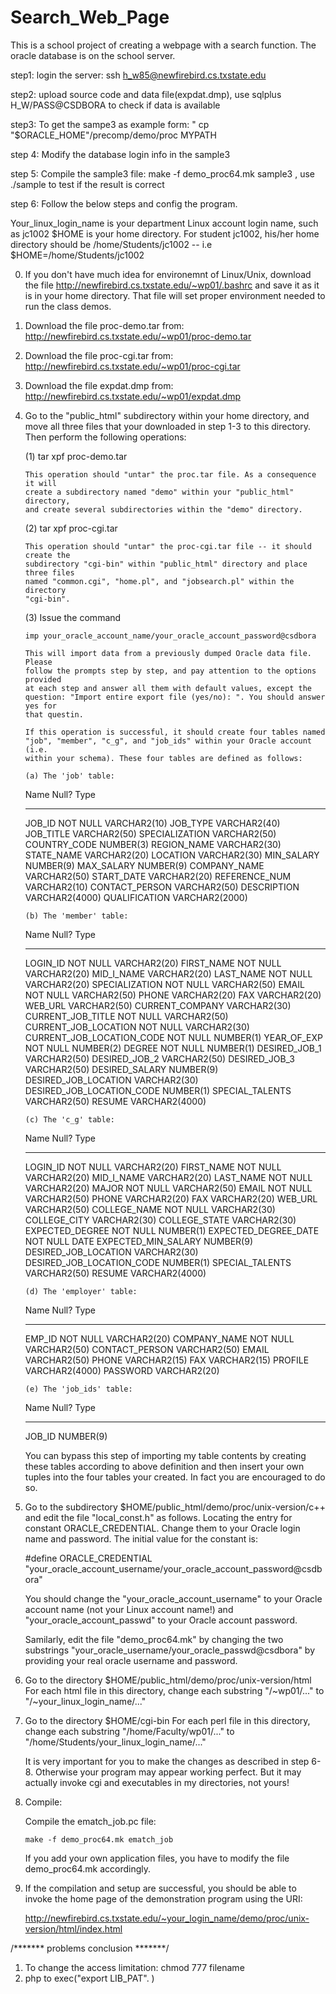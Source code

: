 # Search_Web_Page
This is a school project of creating a webpage with a search function. The oracle database is on the school server.

step1: login the server: ssh h_w85@newfirebird.cs.txstate.edu 

step2: upload source code and data file(expdat.dmp), use sqlplus H_W/PASS@CSDBORA to check if data is available

step3: To get the sampe3 as example form: " cp "$ORACLE_HOME"/precomp/demo/proc MYPATH

step 4: Modify the database login info in the sample3

step 5: Compile the sample3 file: make -f demo_proc64.mk sample3 , use ./sample to test if the result is correct

step 6: Follow the below steps and config the program.


Your_linux_login_name is your department Linux account login name, such as jc1002
$HOME is your home directory. For student jc1002, his/her home directory
should be /home/Students/jc1002 -- i.e $HOME=/home/Students/jc1002

0. If you don't have much idea for environemnt of Linux/Unix, download the file
   http://newfirebird.cs.txstate.edu/~wp01/.bashrc and save it as it is in your home
   directory. That file will set proper environment needed to run the class demos.

1. Download the file proc-demo.tar from: http://newfirebird.cs.txstate.edu/~wp01/proc-demo.tar

2. Download the file proc-cgi.tar from: http://newfirebird.cs.txstate.edu/~wp01/proc-cgi.tar

3. Download the file expdat.dmp from: http://newfirebird.cs.txstate.edu/~wp01/expdat.dmp

4. Go to the "public_html" subdirectory within your home directory, and move all three files
   that your downloaded in step 1-3 to this directory. Then perform the following
   operations:


   (1) tar xpf proc-demo.tar
   
       This operation should "untar" the proc.tar file. As a consequence it will 
       create a subdirectory named "demo" within your "public_html" directory,
       and create several subdirectories within the "demo" directory.

   (2) tar xpf proc-cgi.tar

       This operation should "untar" the proc-cgi.tar file -- it should create the
       subdirectory "cgi-bin" within "public_html" directory and place three files
       named "common.cgi", "home.pl", and "jobsearch.pl" within the directory
       "cgi-bin".

   (3) Issue the command
 
       imp your_oracle_account_name/your_oracle_account_password@csdbora

       This will import data from a previously dumped Oracle data file. Please
       follow the prompts step by step, and pay attention to the options provided
       at each step and answer all them with default values, except the
       question: "Import entire export file (yes/no): ". You should answer yes for
       that questin.

       If this operation is successful, it should create four tables named
       "job", "member", "c_g", and "job_ids" within your Oracle account (i.e.
       within your schema). These four tables are defined as follows:

       (a) The 'job' table:

	 Name                                    Null?    Type
	 --------------------------------------- -------- -------------------

	 JOB_ID                                  NOT NULL VARCHAR2(10)
	 JOB_TYPE                                         VARCHAR2(40)
	 JOB_TITLE                                        VARCHAR2(50)
	 SPECIALIZATION                                   VARCHAR2(50)
	 COUNTRY_CODE                                     NUMBER(3)
	 REGION_NAME                                      VARCHAR2(30)
	 STATE_NAME                                       VARCHAR2(20)
	 LOCATION                                         VARCHAR2(30)
	 MIN_SALARY                                       NUMBER(9)
	 MAX_SALARY                                       NUMBER(9)
	 COMPANY_NAME                                     VARCHAR2(50)
	 START_DATE                                       VARCHAR2(20)
	 REFERENCE_NUM                                    VARCHAR2(10)
	 CONTACT_PERSON                                   VARCHAR2(50)
	 DESCRIPTION                                      VARCHAR2(4000)
	 QUALIFICATION                                    VARCHAR2(2000)

       (b) The 'member' table:
	 Name                                 Null?    Type
	 ------------------------------------ -------- ----------------------------

	 LOGIN_ID                             NOT NULL VARCHAR2(20)
	 FIRST_NAME                           NOT NULL VARCHAR2(20)
	 MID_I_NAME                                    VARCHAR2(20)
	 LAST_NAME                            NOT NULL VARCHAR2(20)
	 SPECIALIZATION                       NOT NULL VARCHAR2(50)
	 EMAIL                                NOT NULL VARCHAR2(50)
	 PHONE                                         VARCHAR2(20)
	 FAX                                           VARCHAR2(20)
	 WEB_URL                                       VARCHAR2(50)
	 CURRENT_COMPANY                               VARCHAR2(30)
	 CURRENT_JOB_TITLE                    NOT NULL VARCHAR2(50)
	 CURRENT_JOB_LOCATION                 NOT NULL VARCHAR2(30)
	 CURRENT_JOB_LOCATION_CODE            NOT NULL NUMBER(1)
	 YEAR_OF_EXP                          NOT NULL NUMBER(2)
	 DEGREE                               NOT NULL NUMBER(1)
	 DESIRED_JOB_1                                 VARCHAR2(50)
	 DESIRED_JOB_2                                 VARCHAR2(50)
	 DESIRED_JOB_3                                 VARCHAR2(50)
	 DESIRED_SALARY                                NUMBER(9)
	 DESIRED_JOB_LOCATION                          VARCHAR2(30)
	 DESIRED_JOB_LOCATION_CODE                     NUMBER(1)
	 SPECIAL_TALENTS                               VARCHAR2(50)
	 RESUME                                   VARCHAR2(4000)

       (c) The 'c_g' table:
	 Name                                 Null?    Type
	 ------------------------------------ -------- -------------------

	 LOGIN_ID                             NOT NULL VARCHAR2(20)
	 FIRST_NAME                           NOT NULL VARCHAR2(20)
	 MID_I_NAME                                    VARCHAR2(20)
	 LAST_NAME                            NOT NULL VARCHAR2(20)
	 MAJOR                                NOT NULL VARCHAR2(50)
	 EMAIL                                NOT NULL VARCHAR2(50)
	 PHONE                                         VARCHAR2(20)
	 FAX                                           VARCHAR2(20)
	 WEB_URL                                       VARCHAR2(50)
	 COLLEGE_NAME                         NOT NULL VARCHAR2(30)
	 COLLEGE_CITY                                  VARCHAR2(30)
	 COLLEGE_STATE                                 VARCHAR2(30)
	 EXPECTED_DEGREE                      NOT NULL NUMBER(1)
	 EXPECTED_DEGREE_DATE                 NOT NULL DATE
	 EXPECTED_MIN_SALARY                           NUMBER(9)
	 DESIRED_JOB_LOCATION                          VARCHAR2(30)
	 DESIRED_JOB_LOCATION_CODE                     NUMBER(1)
	 SPECIAL_TALENTS                               VARCHAR2(50)
	 RESUME                                        VARCHAR2(4000)

       (d) The 'employer' table:

	 Name                                 Null?    Type
	 ------------------------------------ -------- ---------------

	 EMP_ID                               NOT NULL VARCHAR2(20)
	 COMPANY_NAME                         NOT NULL VARCHAR2(50)
	 CONTACT_PERSON                                VARCHAR2(50)
	 EMAIL                                         VARCHAR2(50)
	 PHONE                                         VARCHAR2(15)
	 FAX                                           VARCHAR2(15)
	 PROFILE                                       VARCHAR2(4000)
	 PASSWORD                                      VARCHAR2(20)

       (e) The 'job_ids' table:

	 Name                                 Null?    Type
	 --------------------------------------------- ----------

	 JOB_ID                                        NUMBER(9)

   You can bypass this step of importing my table contents by creating these
   tables according to above definition and then insert your own tuples into
   the four tables your created. In fact you are encouraged to do so.

5. Go to the subdirectory $HOME/public_html/demo/proc/unix-version/c++ and edit
   the file "local_const.h" as follows. Locating the entry for constant
   ORACLE_CREDENTIAL. Change them to your Oracle login name and password.
   The initial value for the constant is:

   #define ORACLE_CREDENTIAL "your_oracle_account_username/your_oracle_account_password@csdbora"

   You should change the "your_oracle_account_username" to your Oracle account name (not your Linux
   account name!) and "your_oracle_account_passwd" to your Oracle account password.

   
   Samilarly, edit the file "demo_proc64.mk" by changing the two substrings
   "your_oracle_username/your_oracle_passwd@csdbora" by providing your real oracle username and password.

6. Go to the directory $HOME/public_html/demo/proc/unix-version/html 
   For each html file in this directory, change each substring "/~wp01/..." to 
   "/~your_linux_login_name/..."

7. Go to the directory $HOME/cgi-bin
   For each perl file in this directory, change each substring "/home/Faculty/wp01/..."
   to "/home/Students/your_linux_login_name/..."

   It is very important for you to make the changes as described in step 6-8.
   Otherwise your program may appear working perfect. But it may actually invoke
   cgi and executables in my directories, not yours!

8. Compile:

   Compile the ematch_job.pc file:

       make -f demo_proc64.mk ematch_job

   If you add your own application files, you have to modify the file
   demo_proc64.mk accordingly.

9. If the compilation and setup are successful, you should be able to
   invoke the home page of the demonstration program using the URI:

      http://newfirebird.cs.txstate.edu/~your_login_name/demo/proc/unix-version/html/index.html


/******* problems conclusion *******/
1. To change the access limitation: chmod 777 filename 
2. php to exec("export LIB_PAT". )
